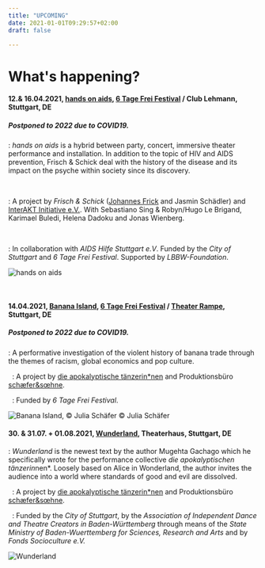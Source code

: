 ```yaml
---
title: "UPCOMING"
date: 2021-01-01T09:29:57+02:00
draft: false

---
```


# What's happening?

#### **12.& 16.04.2021, [hands on aids](https://www.6tagefrei.de/programm2021/), [6 Tage Frei Festival](https://www.6tagefrei.de/programm2021/) / Club Lehmann, Stuttgart, DE**
##### Postponed to 2022 due to COVID19.
:   *hands on aids* is a hybrid between party, concert, immersive theater performance and installation. In addition to the topic of HIV and AIDS prevention, Frisch & Schick deal with the history of the disease and its impact on the psyche within society since its discovery. 

&nbsp;

:   A project by *Frisch & Schick* ([Johannes Frick](https://johannesfrick.jimdofree.com/) and Jasmin Schädler) and [InterAKT Initiative e.V.](https://interakt-initiative.com/). With Sebastiano Sing & Robyn/Hugo Le Brigand, Karimael Buledi, Helena Dadoku and Jonas Wienberg.

&nbsp;

:   In collaboration with *AIDS Hilfe Stuttgart e.V*. Funded by the *City of Stuttgart* and *6 Tage Frei Festival*. Supported by *LBBW-Foundation*. 

![hands on aids](/upcoming/hoa.png)

&nbsp;

#### **14.04.2021, [Banana Island](https://www.apocalypse.dance/projekte/banana-island),  [6 Tage Frei Festival](https://www.6tagefrei.de/programm2021/) / [Theater Rampe](https://theaterrampe.de/stuecke/banana-island/), Stuttgart, DE**
##### Postponed to 2022 due to COVID19.
:   A performative investigation of the violent history of banana trade through the themes of racism, global economics and pop culture. 

&nbsp;
:   A project by [die apokalyptische tänzerin*nen](https://www.apocalypse.dance/) and Produktionsbüro [schæfer&sœhne](http://www.ae-oe.de/).

&nbsp;
:   Funded by *6 Tage Frei Festival*.

![Banana Island, © Julia Schäfer](/upcoming/BI1.jpg)
© Julia Schäfer

#### **30. & 31.07. + 01.08.2021, [Wunderland](https://www.apocalypse.dance/projekte/wunderland), Theaterhaus, Stuttgart, DE**
:   *Wunderland* is the newest text by the author Mugehta Gachago which he specifically
 wrote for the performance collective *die apokalyptischen tänzerin*nen*. Loosely based on Alice in Wonderland, the author invites the audience into a world where standards of good and evil are dissolved. 

&nbsp;
:   A project by [die apokalyptische tänzerin*nen](https://www.apocalypse.dance/) and Produktionsbüro [schæfer&sœhne](http://www.ae-oe.de/).

&nbsp;
:   Funded by the *City of Stuttgart*, by the *Association of Independent Dance and Theatre Creators in Baden-Württemberg* through means of the *State Ministry of Baden-Wuerttemberg for Sciences, Research and Arts* and by *Fonds Socioculture e.V.*

![Wunderland](/upcoming/wunderland.png)

